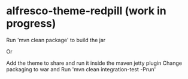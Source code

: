 alfresco-theme-redpill (work in progress)
======================

Run 'mvn clean package' to build the jar

Or

Add the theme to share and run it inside the maven jetty plugin
Change packaging to war and
Run 'mvn clean integration-test -Prun'